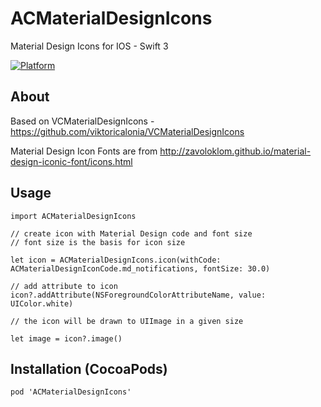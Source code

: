 # ACMaterialDesignIcons
Material Design Icons for IOS - Swift 3

[![Platform](http://img.shields.io/badge/platform-ios-blue.svg?style=flat
)](https://developer.apple.com/iphone/index.action)

## About
Based on VCMaterialDesignIcons - https://github.com/viktoricalonia/VCMaterialDesignIcons

Material Design Icon Fonts are from http://zavoloklom.github.io/material-design-iconic-font/icons.html

## Usage
    
    import ACMaterialDesignIcons
    
    // create icon with Material Design code and font size
    // font size is the basis for icon size
    
    let icon = ACMaterialDesignIcons.icon(withCode: ACMaterialDesignIconCode.md_notifications, fontSize: 30.0)
    
    // add attribute to icon
    icon?.addAttribute(NSForegroundColorAttributeName, value: UIColor.white)
    
    // the icon will be drawn to UIImage in a given size
    
    let image = icon?.image()
    
## Installation (CocoaPods)

    pod 'ACMaterialDesignIcons'
